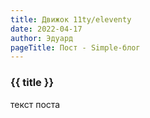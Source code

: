 ```yaml
---
title: Движок 11ty/eleventy
date: 2022-04-17
author: Эдуард
pageTitle: Пост - Simple-блог
---
```


### {{ title }}

текст поста
